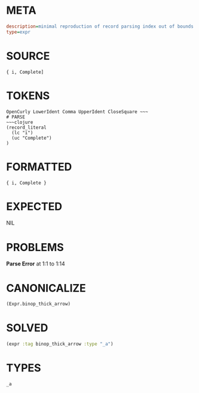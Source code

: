 # META
~~~ini
description=minimal reproduction of record parsing index out of bounds crash
type=expr
~~~
# SOURCE
~~~roc
{ i, Complete]
~~~
# TOKENS
~~~text
OpenCurly LowerIdent Comma UpperIdent CloseSquare ~~~
# PARSE
~~~clojure
(record_literal
  (lc "i")
  (uc "Complete")
)
~~~
# FORMATTED
~~~roc
{ i, Complete }
~~~
# EXPECTED
NIL
# PROBLEMS
**Parse Error**
at 1:1 to 1:14

# CANONICALIZE
~~~clojure
(Expr.binop_thick_arrow)
~~~
# SOLVED
~~~clojure
(expr :tag binop_thick_arrow :type "_a")
~~~
# TYPES
~~~roc
_a
~~~
